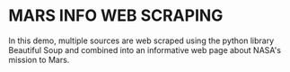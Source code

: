 # MARS INFO WEB SCRAPING
In this demo, multiple sources are web scraped using the python library Beautiful Soup and combined into an informative 
web page about NASA's mission to Mars.
